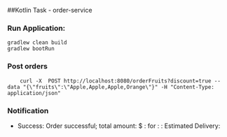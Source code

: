 ##Kotlin Task - order-service

###  Run Application:

```shell
gradlew clean build
gradlew bootRun
```
### Post orders

```shell
    curl -X  POST http://localhost:8080/orderFruits?discount=true --data "{\"fruits\":\"Apple,Apple,Apple,Orange\"}" -H "Content-Type: application/json"
```

### Notification

- Success: Order successful; total amount: <TOTAL>$ : for : <LIST> : Estimated Delivery: <DATE TIME>
